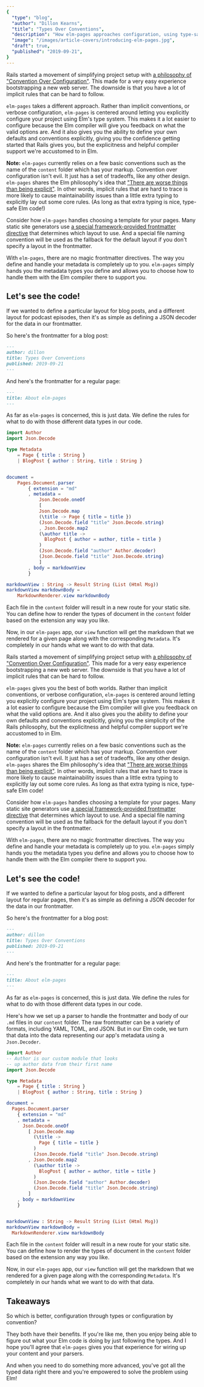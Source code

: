 ```yaml
---
{
  "type": "blog",
  "author": "Dillon Kearns",
  "title": "Types Over Conventions",
  "description": "How elm-pages approaches configuration, using type-safe Elm.",
  "image": "/images/article-covers/introducing-elm-pages.jpg",
  "draft": true,
  "published": "2019-09-21",
}
---
```


Rails started a movement of simplifying project setup with [a philosophy of "Convention Over Configuration"](https://rubyonrails.org/doctrine/#convention-over-configuration). This made for a very easy experience bootstrapping a new web server. The downside is that you have a lot of implicit rules that can be hard to follow.

`elm-pages` takes a different approach. Rather than implicit conventions, or verbose configuration, `elm-pages` is centered around letting you explicitly configure your project using Elm's type system. This makes it a lot easier to configure because the Elm compiler will give you feedback on what the valid options are. And it also gives you the ability to define your own defaults and conventions explicitly, giving you the confidence getting started that Rails gives you, but the explicitness and helpful compiler support we're accustomed to in Elm.

**Note:** `elm-pages` currently relies on a few basic conventions such as the name of the `content` folder which has your markup. Convention over configuration isn't evil. It just has a set of tradeoffs, like any other design. `elm-pages` shares the Elm philosophy's idea that ["There are worse things than being explicit"](https://twitter.com/czaplic/status/928359289135046656). In other words, implicit rules that are hard to trace is more likely to cause maintainability issues than a little extra typing to explicitly lay out some core rules. (As long as that extra typing is nice, type-safe Elm code!)

Consider how `elm-pages` handles choosing a template for your pages. Many static site generators use [a special framework-provided frontmatter directive](https://jekyllrb.com/docs/front-matter/#predefined-global-variables) that determines which layout to use. And a special file naming convention will be used as the fallback for the default layout if you don't specify a layout in the frontmatter.

With `elm-pages`, there are no magic frontmatter directives. The way you define and handle your metadata is completely up to you. `elm-pages` simply hands you the metadata types you define and allows you to choose how to handle them with the Elm compiler there to support you.

## Let's see the code!

If we wanted to define a particular layout for blog posts, and a different layout for podcast episodes, then it's as simple as defining a JSON decoder for the data in our frontmatter.

So here's the frontmatter for a blog post:

```markdown
---
author: dillon
title: Types Over Conventions
published: 2019-09-21
---
```

And here's the frontmatter for a regular page:

```markdown
---
title: About elm-pages
---
```

As far as `elm-pages` is concerned, this is just data. We define the rules for what to do with those different data types in our code.

```elm
import Author
import Json.Decode

type Metadata
    = Page { title : String }
    | BlogPost { author : String, title : String }


document =
    Pages.Document.parser
        { extension = "md"
        , metadata =
            Json.Decode.oneOf
            [
            Json.Decode.map
            (\title -> Page { title = title })
            (Json.Decode.field "title" Json.Decode.string)
            , Json.Decode.map2
            (\author title ->
              BlogPost { author = author, title = title }
            )
            (Json.Decode.field "author" Author.decoder)
            (Json.Decode.field "title" Json.Decode.string)
            ]
        , body = markdownView
        }

markdownView : String -> Result String (List (Html Msg))
markdownView markdownBody =
    MarkdownRenderer.view markdownBody
```

Each file in the `content` folder will result in a new route for your static site. You can define how to render the types of document in the `content` folder based on the extension any way you like.

Now, in our `elm-pages` app, our `view` function will get the markdown that we rendered for a given page along with the corresponding `Metadata`. It's completely in our hands what we want to do with that data.

Rails started a movement of simplifying project setup with [a philosophy of "Convention Over Configuration"](https://rubyonrails.org/doctrine/#convention-over-configuration). This made for a very easy experience bootstrapping a new web server. The downside is that you have a lot of implicit rules that can be hard to follow.

`elm-pages` gives you the best of both worlds. Rather than implicit conventions, or verbose configuration, `elm-pages` is centered around letting you explicitly configure your project using Elm's type system. This makes it a lot easier to configure because the Elm compiler will give you feedback on what the valid options are. And it also gives you the ability to define your own defaults and conventions explicitly, giving you the simplicity of the Rails philosophy, but the explicitness and helpful compiler support we're accustomed to in Elm.

**Note:** `elm-pages` currently relies on a few basic conventions such as the name of the `content` folder which has your markup. Convention over configuration isn't evil. It just has a set of tradeoffs, like any other design. `elm-pages` shares the Elm philosophy's idea that ["There are worse things than being explicit"](https://twitter.com/czaplic/status/928359289135046656). In other words, implicit rules that are hard to trace is more likely to cause maintainability issues than a little extra typing to explicitly lay out some core rules. As long as that extra typing is nice, type-safe Elm code!

<Oembed url="https://twitter.com/czaplic/status/928359289135046656" />

Consider how `elm-pages` handles choosing a template for your pages. Many static site generators use [a special framework-provided frontmatter directive](https://jekyllrb.com/docs/front-matter/#predefined-global-variables) that determines which layout to use. And a special file naming convention will be used as the fallback for the default layout if you don't specify a layout in the frontmatter.

With `elm-pages`, there are no magic frontmatter directives. The way you define and handle your metadata is completely up to you. `elm-pages` simply hands you the metadata types you define and allows you to choose how to handle them with the Elm compiler there to support you.

## Let's see the code!

If we wanted to define a particular layout for blog posts, and a different layout for regular pages, then it's as simple as defining a JSON decoder for the data in our frontmatter.

So here's the frontmatter for a blog post:

```markdown
---
author: dillon
title: Types Over Conventions
published: 2019-09-21
---
```

And here's the frontmatter for a regular page:

```markdown
---
title: About elm-pages
---
```

As far as `elm-pages` is concerned, this is just data. We define the rules for what to do with those different data types in our code.

Here's how we set up a parser to handle the frontmatter and body of our `.md` files in our `content` folder.
The raw frontmatter can be a variety of formats, including YAML, TOML, and JSON. But in our Elm code,
we turn that data into the data representing our app's metadata using a `Json.Decoder`.

```elm
import Author
-- Author is our custom module that looks
-- up author data from their first name
import Json.Decode

type Metadata
    = Page { title : String }
    | BlogPost { author : String, title : String }

document =
  Pages.Document.parser
    { extension = "md"
    , metadata =
      Json.Decode.oneOf
        [ Json.Decode.map
          (\title ->
            Page { title = title }
          )
          (Json.Decode.field "title" Json.Decode.string)
        , Json.Decode.map2
          (\author title ->
            BlogPost { author = author, title = title }
          )
          (Json.Decode.field "author" Author.decoder)
          (Json.Decode.field "title" Json.Decode.string)
        ]
    , body = markdownView
    }


markdownView : String -> Result String (List (Html Msg))
markdownView markdownBody =
  MarkdownRenderer.view markdownBody
```

Each file in the `content` folder will result in a new route for your static site. You can define how to render the types of document in the `content` folder based on the extension any way you like.

Now, in our `elm-pages` app, our `view` function will get the markdown that we rendered for a given page along with the corresponding `Metadata`. It's completely in our hands what we want to do with that data.

## Takeaways
So which is better, configuration through types or configuration by convention?

They both have their benefits. If you're like me, then you enjoy being able to figure out what your Elm code is doing by just following the types. And I hope you'll agree that `elm-pages` gives you that experience for wiring up your content and your parsers. 

And when you need to do something more advanced, you've got all the typed data right there and you're empowered to solve the problem using Elm!